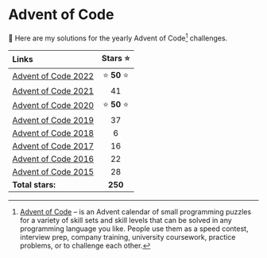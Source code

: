 # Advent of Code

:wave: Here are my solutions for the yearly Advent of Code[^aoc] challenges.

| Links                                                                                    |   Stars ⭐️    |
| :--------------------------------------------------------------------------------------- | :------------: |
| [Advent of Code 2022](https://github.com/RobinMalfait/advent-of-code/tree/main/src/2022) | ⭐️ **50** ⭐️ |
| [Advent of Code 2021](https://github.com/RobinMalfait/advent-of-code/tree/main/src/2021) |       41       |
| [Advent of Code 2020](https://github.com/RobinMalfait/advent-of-code/tree/main/src/2020) | ⭐️ **50** ⭐️ |
| [Advent of Code 2019](https://github.com/RobinMalfait/advent-of-code/tree/main/src/2019) |       37       |
| [Advent of Code 2018](https://github.com/RobinMalfait/advent-of-code/tree/main/src/2018) |       6        |
| [Advent of Code 2017](https://github.com/RobinMalfait/advent-of-code/tree/main/src/2017) |       16       |
| [Advent of Code 2016](https://github.com/RobinMalfait/advent-of-code/tree/main/src/2016) |       22       |
| [Advent of Code 2015](https://github.com/RobinMalfait/advent-of-code/tree/main/src/2015) |       28       |
| **Total stars:**                                                                         |    **250**     |

[^aoc]: [Advent of Code][aoc] – is an Advent calendar of small programming puzzles for a variety of skill sets and skill levels that can be solved in any programming language you like. People use them as a speed contest, interview prep, company training, university coursework, practice problems, or to challenge each other.

[aoc]: https://adventofcode.com
